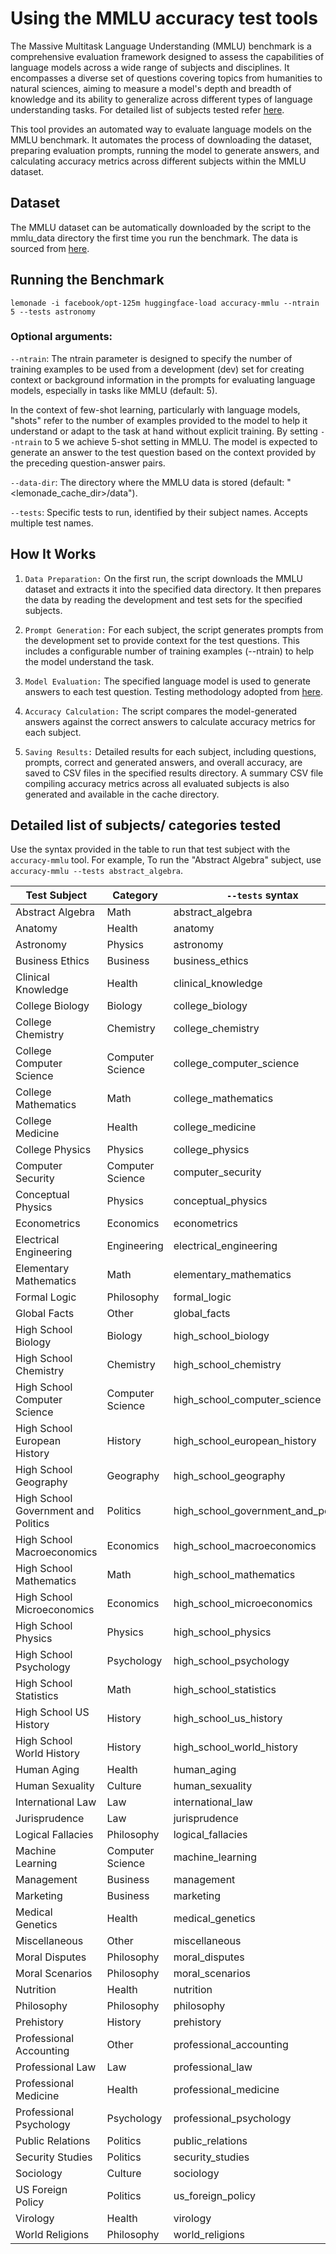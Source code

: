 
# Using the MMLU accuracy test tools

The Massive Multitask Language Understanding (MMLU) benchmark is a comprehensive evaluation framework designed to assess the capabilities of language models across a wide range of subjects and disciplines. It encompasses a diverse set of questions covering topics from humanities to natural sciences, aiming to measure a model's depth and breadth of knowledge and its ability to generalize across different types of language understanding tasks. For detailed list of subjects tested refer [here](#detailed-list-of-subjects-categories-tested).

This tool provides an automated way to evaluate language models on the MMLU benchmark. It automates the process of downloading the dataset, preparing evaluation prompts, running the model to generate answers, and calculating accuracy metrics across different subjects within the MMLU dataset.

## Dataset
The MMLU dataset can be automatically downloaded by the script to the mmlu_data directory the first time you run the benchmark. The data is sourced from [here](https://people.eecs.berkeley.edu/~hendrycks/data.tar).

## Running the Benchmark

`lemonade -i facebook/opt-125m huggingface-load accuracy-mmlu --ntrain 5 --tests astronomy`

### Optional arguments:

`--ntrain`: The ntrain parameter is designed to specify the number of training examples to be used from a development (dev) set for creating context or background information in the prompts for evaluating language models, especially in tasks like MMLU (default: 5).

In the context of few-shot learning, particularly with language models, "shots" refer to the number of examples provided to the model to help it understand or adapt to the task at hand without explicit training.
By setting `--ntrain` to 5 we achieve 5-shot setting in MMLU.
The model is expected to generate an answer to the test question based on the context provided by the preceding question-answer pairs.

`--data-dir`: The directory where the MMLU data is stored (default: "<lemonade_cache_dir>/data").

`--tests`: Specific tests to run, identified by their subject names. Accepts multiple test names.


## How It Works

1. `Data Preparation:` On the first run, the script downloads the MMLU dataset and extracts it into the specified data directory. It then prepares the data by reading the development and test sets for the specified subjects.

1. `Prompt Generation:` For each subject, the script generates prompts from the development set to provide context for the test questions. This includes a configurable number of training examples (--ntrain) to help the model understand the task.

1. `Model Evaluation:` The specified language model is used to generate answers to each test question. Testing methodology adopted from [here](https://github.com/hendrycks/test).

1. `Accuracy Calculation:` The script compares the model-generated answers against the correct answers to calculate accuracy metrics for each subject.

1. `Saving Results:` Detailed results for each subject, including questions, prompts, correct and generated answers, and overall accuracy, are saved to CSV files in the specified results directory. A summary CSV file compiling accuracy metrics across all evaluated subjects is also generated and available in the cache directory.

## Detailed list of subjects/ categories tested

Use the syntax provided in the table to run that test subject with the `accuracy-mmlu` tool. For example, To run the "Abstract Algebra" subject, use `accuracy-mmlu --tests abstract_algebra`.

| Test Subject                        | Category          | `--tests` syntax                             |
|-------------------------------------|-------------------|-------------------------------------|
| Abstract Algebra                    | Math              | abstract_algebra                    |
| Anatomy                             | Health            | anatomy                             |
| Astronomy                           | Physics           | astronomy                           |
| Business Ethics                     | Business          | business_ethics                     |
| Clinical Knowledge                  | Health            | clinical_knowledge                  |
| College Biology                     | Biology           | college_biology                     |
| College Chemistry                   | Chemistry         | college_chemistry                   |
| College Computer Science            | Computer Science  | college_computer_science            |
| College Mathematics                 | Math              | college_mathematics                 |
| College Medicine                    | Health            | college_medicine                    |
| College Physics                     | Physics           | college_physics                     |
| Computer Security                   | Computer Science  | computer_security                   |
| Conceptual Physics                  | Physics           | conceptual_physics                  |
| Econometrics                        | Economics         | econometrics                        |
| Electrical Engineering              | Engineering       | electrical_engineering              |
| Elementary Mathematics              | Math              | elementary_mathematics              |
| Formal Logic                        | Philosophy        | formal_logic                        |
| Global Facts                        | Other             | global_facts                        |
| High School Biology                 | Biology           | high_school_biology                 |
| High School Chemistry               | Chemistry         | high_school_chemistry               |
| High School Computer Science        | Computer Science  | high_school_computer_science        |
| High School European History        | History           | high_school_european_history        |
| High School Geography               | Geography         | high_school_geography               |
| High School Government and Politics | Politics          | high_school_government_and_politics |
| High School Macroeconomics          | Economics         | high_school_macroeconomics          |
| High School Mathematics             | Math              | high_school_mathematics             |
| High School Microeconomics          | Economics         | high_school_microeconomics          |
| High School Physics                 | Physics           | high_school_physics                 |
| High School Psychology              | Psychology        | high_school_psychology              |
| High School Statistics              | Math              | high_school_statistics              |
| High School US History              | History           | high_school_us_history              |
| High School World History           | History           | high_school_world_history           |
| Human Aging                         | Health            | human_aging                         |
| Human Sexuality                     | Culture           | human_sexuality                     |
| International Law                   | Law               | international_law                   |
| Jurisprudence                       | Law               | jurisprudence                       |
| Logical Fallacies                   | Philosophy        | logical_fallacies                   |
| Machine Learning                    | Computer Science  | machine_learning                    |
| Management                          | Business          | management                          |
| Marketing                           | Business          | marketing                           |
| Medical Genetics                    | Health            | medical_genetics                    |
| Miscellaneous                       | Other             | miscellaneous                       |
| Moral Disputes                      | Philosophy        | moral_disputes                      |
| Moral Scenarios                     | Philosophy        | moral_scenarios                     |
| Nutrition                           | Health            | nutrition                           |
| Philosophy                          | Philosophy        | philosophy                          |
| Prehistory                          | History           | prehistory                          |
| Professional Accounting             | Other             | professional_accounting             |
| Professional Law                    | Law               | professional_law                    |
| Professional Medicine               | Health            | professional_medicine               |
| Professional Psychology             | Psychology        | professional_psychology             |
| Public Relations                    | Politics          | public_relations                    |
| Security Studies                    | Politics          | security_studies                    |
| Sociology                           | Culture           | sociology                           |
| US Foreign Policy                   | Politics          | us_foreign_policy                   |
| Virology                            | Health            | virology                            |
| World Religions                     | Philosophy        | world_religions                     |

<!--This file was originally licensed under Apache 2.0. It has been modified.
Modifications Copyright (c) 2025 AMD-->